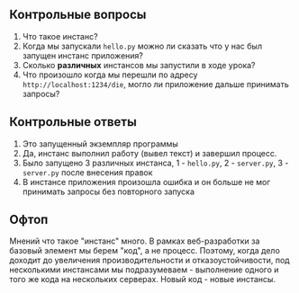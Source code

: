 ## Контрольные вопросы

1. Что такое инстанс?
2. Когда мы запускали `hello.py` можно ли сказать что у нас был запущен инстанс приложения?
3. Сколько **различных** инстансов мы запустили в ходе урока?
4. Что произошло когда мы перешли по адресу `http://localhost:1234/die`, могло ли приложение дальше принимать запросы?

## Контрольные ответы

1. Это запущенный экземпляр программы
2. Да, инстанс выполнил работу (вывел текст) и завершил процесс.
3. Было запущено 3 различных инстанса, 1 - `hello.py`, 2 - `server.py`, 3 - `server.py` после внесения правок
4. В инстансе приложения произошла ошибка и он больше не мог принимать запросы без повторного запуска

## Офтоп

Мнений что такое "инстанс" много. В рамках веб-разработки за базовый элемент мы берем "код", а не процесс. Поэтому, когда дело доходит до увеличения производительности и отказоустойчивости, под несколькими инстансами мы подразумеваем - выполнение одного и того же кода на нескольких серверах. Новый код - новые инстансы.
